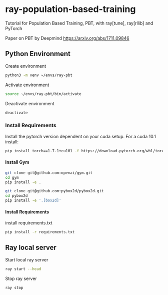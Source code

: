 # ray-population-based-training
Tutorial for Population Based Training, PBT, with ray[tune], ray[rllib] and PyTorch

Paper on PBT by Deepmind https://arxiv.org/abs/1711.09846

## Python Environment
Create environment
```sh
python3 -m venv ~/envs/ray-pbt
```
Activate environment
```sh
source ~/envs/ray-pbt/bin/activate
```
Deactivate environment
```sh
deactivate
```
### Install Requirements

Install the pytorch version dependent on your cuda setup. For a cuda 10.1 install:
```sh
pip install torch==1.7.1+cu101 -f https://download.pytorch.org/whl/torch_stable.html
```
#### Install Gym

```sh
git clone git@github.com:openai/gym.git
cd gym
pip install -e .
```
```sh
git clone git@github.com:pybox2d/pybox2d.git
cd pybox2d
pip install -e '.[box2d]'
```

#### Install Requirements
install requirements.txt
```sh
pip install -r requirements.txt
```

## Ray local server
Start local ray server
```sh
ray start --head
```
Stop ray server
```sh
ray stop
```